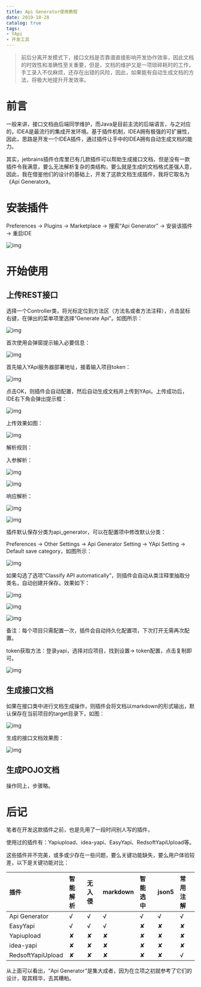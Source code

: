 ```yaml
---
title: Api Generator使用教程
date: 2019-10-28
catalog: true
tags:
- YApi
- 开发工具
---
```


>前后分离开发模式下，接口文档是否靠谱直接影响开发协作效率，因此文档的时效性和准确性至关重要，但是，文档的维护又是一项琐碎耗时的工作，手工录入不仅麻烦，还存在出错的风险，因此，如果能有自动生成文档的方法，将极大地提升开发效率。

# 前言

​		一般来讲，接口文档由后端同学维护，而Java是目前主流的后端语言，与之对应的，IDEA是最流行的集成开发环境。基于插件机制，IDEA拥有极强的可扩展性，因此，思路是开发一个IDEA插件，通过插件让手中的IDEA拥有自动生成文档的能力。

​		其实，jetbrains插件仓库里已有几款插件可以帮助生成接口文档，但是没有一款插件令我满意，要么无法解析复杂的类结构，要么就是生成的文档格式差强人意，因此，我在借鉴他们的设计的基础上，开发了这款文档生成插件，我将它取名为《Api Generator》。

# 安装插件

Preferences → Plugins → Marketplace → 搜索“Api Generator” → 安装该插件 → 重启IDE

![img](http://forgus.vicp.io/resources/images/install_api_generator.png)

# 开始使用

## 上传REST接口

选择一个Controller类，将光标定位到方法区（方法名或者方法注释），点击鼠标右键，在弹出的菜单项里选择“Generate Api”。如图所示：

![img](http://forgus.vicp.io/resources/images/upload_yapi.png)

首次使用会弹窗提示输入必要信息：

![img](http://forgus.vicp.io/resources/images/yapi_server_url.png)

首先输入YApi服务器部署地址，接着输入项目token：

![img](http://forgus.vicp.io/resources/images/yapi_token.png)

点击OK，则插件会自动配置，然后自动生成文档并上传到YApi。上传成功后，IDE右下角会弹出提示框：

![img](http://forgus.vicp.io/resources/images/upload_yapi_success.png)

上传效果如图：

![img](http://forgus.vicp.io/resources/images/yapi_demo.png)

解析规则：

入参解析：

![img](http://forgus.vicp.io/resources/images/rest_param_resolve.png)

![img](http://forgus.vicp.io/resources/images/rest_param_resolve_result.png)

响应解析：

![img](http://forgus.vicp.io/resources/images/rest_response_resolve.png)

![img](http://forgus.vicp.io/resources/images/rest_response_resolve_result.png)

插件默认保存分类为api_generator，可以在配置项中修改默认分类：

Preferences → Other Settings → Api Generator Setting → YApi Setting → Default save category，如图所示：

![img](http://forgus.vicp.io/resources/images/save_directory.png)

如果勾选了选项“Classify API automatically”，则插件会自动从类注释里抽取分类名，自动创建并保存。效果如下：

![img](http://forgus.vicp.io/resources/images/classify_auto.png)

![img](http://forgus.vicp.io/resources/images/category_resolve.png)

![img](http://forgus.vicp.io/resources/images/category_resolve_result.png)

备注：每个项目只需配置一次，插件会自动持久化配置项，下次打开无需再次配置。

token获取方法：登录yapi，选择对应项目，找到设置→ token配置，点击复制即可。

![img](http://forgus.vicp.io/resources/images/ge't_token.png)
## 生成接口文档

如果在接口类中进行文档生成操作，则插件会将文档以markdown的形式输出，默认保存在当前项目的target目录下，如图：

![img](http://forgus.vicp.io/resources/images/api_resolve.png)

生成的接口文档效果图：

![img](http://forgus.vicp.io/resources/images/api_resolve_result.png)
## 生成POJO文档

操作同上，步骤略。

# 后记

笔者在开发这款插件之前，也是先用了一段时间别人写的插件，

使用过的插件有：Yapiupload、idea-yapi、EasyYapi、RedsoftYapiUpload等。

这些插件并不完美，或多或少存在一些问题，要么关键功能缺失，要么用户体验较差，以下是关键功能对比：

| 插件              | 智能解析 | 无入侵 | markdown | 智能选中 | json5 | 常用注解 |
| :---------------- | :------- | :----- | :------- | :------- | :---- | :------- |
| Api Generator     | √        | √      | √        | √        | √     | √        |
| EasyYapi          | √        | √      | √        | ✘        | ✘     | ✘        |
| Yapiupload        | ✘        | ✘      | ✘        | ✘        | ✘     | ✘        |
| idea-yapi         | ✘        | ✘      | ✘        | ✘        | ✘     | ✘        |
| RedsoftYapiUpload | ✘        | ✘      | ✘        | ✘        | ✘     | √        |

从上面可以看出，“Api Generator”是集大成者，因为在立项之初就参考了它们的设计，取其精华，去其糟粕。